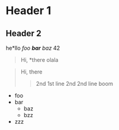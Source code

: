# Header 1

## Header 2

   he\*llo  *foo **bar** baz* 42

> Hi, *there
> olala

> Hi, there
> > 2nd 1st line
> > 2nd 2nd line
> boom

- foo
- bar
  - baz
  - bzz
- zzz
